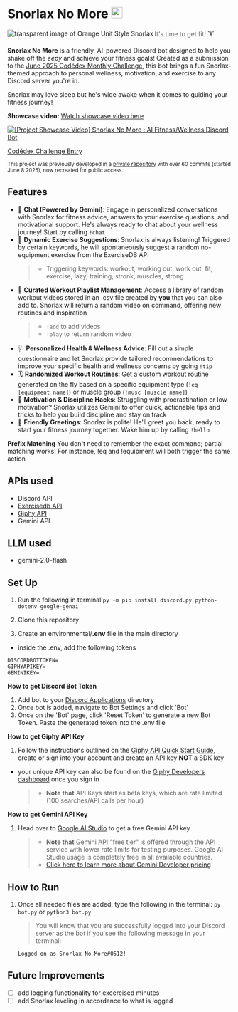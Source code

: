 # Snorlax No More <img alt="discord icon" src="https://img.icons8.com/?size=100&id=LOWwEDik1xs8&format=png&color=000000" width="25"/>

<img align="left" alt="transparent image of Orange Unit Style Snorlax" src="https://res.cloudinary.com/dsns0avdz/image/upload/v1749435757/143-orangeunite_lbf1wg.png"> </img>

> It's time to get fit! 🏋️

**Snorlax No More** is a friendly, AI-powered Discord bot designed to help you shake off the _eepy_ and achieve your fitness goals! Created as a submission to the [June 2025 Codédex Monthly Challenge](https://www.codedex.io/community/monthly-challenge/4QHMd8GadBZtZbq6W1wD), this bot brings a fun Snorlax-themed approach to personal wellness, motivation, and exercise to any Discord server you're in.

Snorlax may love sleep but he's wide awake when it comes to guiding your fitness journey!

**Showcase video:**
[Watch showcase video here](https://res.cloudinary.com/dsns0avdz/video/upload/v1750377593/___Snorlax_No_More_mpyyqx.mp4)

[![[Project Showcase Video] Snorlax No More : AI Fitness/Wellness Discord Bot](https://res.cloudinary.com/dsns0avdz/image/upload/h_350/v1750399667/mpc-hc64_1SVVWA4XI8_qkj94q.png)](https://www.youtube.com/watch?v=tL5NHOhoWto "[Project Showcase Video] Snorlax No More : AI Fitness/Wellness Discord Bot")


[Codédex Challenge Entry](https://www.codedex.io/community/monthly-challenge/submission/1jeQHezfVkohtN2dkT0d)

<sub>This project was previously developed in a [private repository](https://github.com/maescha/snorlaxnomore) with over 60 commits (started June 8 2025), now recreated for public access.</sub>

## Features

- 💬 **Chat (Powered by Gemini)**: Engage in personalized conversations with Snorlax for fitness advice, answers to your exercise questions, and motivational support. He's always ready to chat about your wellness journey! Start by calling `!chat`
- 💪 **Dynamic Exercise Suggestions**: Snorlax is always listening! Triggered by certain keywords, he will spontaneously suggest a random no-equipment exercise from the ExerciseDB API
  > - Triggering keywords: workout, working out, work out, fit, exercise, lazy, training, stronk, muscles, strong
- 🎥 **Curated Workout Playlist Management**: Access a library of random workout videos stored in an .csv file created by **you** that you can also add to. Snorlax will return a random video on command, offering new routines and inspiration
  > - `!add` to add videos
  > - `!play` to return random video
- 🩺 **Personalized Health & Wellness Advice**: Fill out a simple questionnaire and let Snorlax provide tailored recommendations to improve your specific health and wellness concerns by going `!tip`
- 🗓️ **Randomized Workout Routines**: Get a custom workout routine generated on the fly based on a specific equipment type (`!eq [equipment name]`) or muscle group (`!musc [muscle name]`)
- 🚀 **Motivation & Discipline Hacks**: Struggling with procrastination or low motivation? Snorlax utilizes Gemini to offer quick, actionable tips and tricks to help you build discipline and stay on track
- 👋 **Friendly Greetings**: Snorlax is polite! He'll greet you back, ready to start your fitness journey together. Wake him up by calling `!hello`

**Prefix Matching**
You don't need to remember the exact command; partial matching works! For instance, !eq and !equipment will both trigger the same action

## APIs used

- Discord API
- [Exercisedb API](https://exercisedb-api.vercel.app/)
- [Giphy API](https://developers.giphy.com/docs/api/#quick-start-guide)
- Gemini API

## LLM used

- gemini-2.0-flash

## Set Up

1. Run the following in terminal `py -m pip install discord.py python-dotenv google-genai`

2. Clone this repository

3. Create an environmental/**.env** file in the main directory

- inside the .env, add the following tokens

```
DISCORDBOTTOKEN=
GIPHYAPIKEY=
GEMINIKEY=
```

**How to get Discord Bot Token**

1. Add bot to your [Discord Applications](https://discord.com/developers/applications/) directory
2. Once bot is added, navigate to Bot Settings and click 'Bot'
3. Once on the 'Bot' page, click 'Reset Token' to generate a new Bot Token. Paste the generated token into the .env file

**How to get Giphy API Key**

1. Follow the instructions outlined on the [Giphy API Quick Start Guide](https://developers.giphy.com/docs/api/#quick-start-guide), create or sign into your account and create an API key **NOT** a SDK key

- your unique API key can also be found on the [Giphy Developers dashboard](https://developers.giphy.com/dashboard/) once you sign in
  > - **Note that** API Keys start as beta keys, which are rate limited (100 searches/API calls per hour)

**How to get Gemini API Key**

1. Head over to [Google AI Studio](https://aistudio.google.com/apikey) to get a free Gemini API key
   > - **Note that** Gemini API "free tier" is offered through the API service with lower rate limits for testing purposes. Google AI Studio usage is completely free in all available countries.
   > - [Click here to learn more about Gemini Developer pricing](https://ai.google.dev/gemini-api/docs/pricing)

## How to Run

1. Once all needed files are added, type the following in the terminal:
   `py bot.py` or `python3 bot.py`

   > You will know that you are successfully logged into your Discord server as the bot if you see the following message in your terminal:

   `Logged on as Snorlax No More#0512!`

## Future Improvements

- [ ] add logging functionality for excercised minutes
- [ ] add Snorlax leveling in accordance to what is logged
